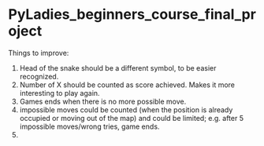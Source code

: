 # PyLadies_beginners_course_final_project

Things to improve:
1. Head of the snake should be a different symbol, to be easier recognized.
2. Number of X should be counted as score achieved. Makes it more interesting to play again.
3. Games ends when there is no more possible move.
4. impossible moves could be counted (when the position is already occupied or moving out of the map) and could be limited; 
    e.g. after 5 impossible moves/wrong tries, game ends.
6. 
